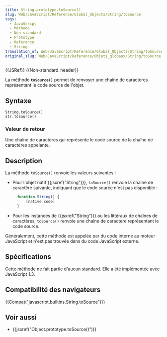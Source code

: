 ```yaml
---
title: String.prototype.toSource()
slug: Web/JavaScript/Reference/Global_Objects/String/toSource
tags:
  - JavaScript
  - Méthode
  - Non-standard
  - Prototype
  - Reference
  - String
translation_of: Web/JavaScript/Reference/Global_Objects/String/toSource
original_slug: Web/JavaScript/Reference/Objets_globaux/String/toSource
---
```

{{JSRef}} {{Non-standard_header}}

La méthode **`toSource()`** permet de renvoyer une chaîne de caractères représentant le code source de l'objet.

## Syntaxe

    String.toSource()
    str.toSource()

### Valeur de retour

Une chaîne de caractères qui représente le code source de la chaîne de caractères appelante.

## Description

La méthode `toSource()` renvoie les valeurs suivantes :

- Pour l'objet natif {{jsxref("String")}}, `toSource()` renvoie la chaîne de caractère suivante, indiquant que le code source n'est pas disponible :

  ```js
    function String() {
        [native code]
    }
    ```

- Pour les instances de {{jsxref("String")}} ou les littéraux de chaînes de caractères, `toSource()` renvoie une chaîne de caractère représentant le code source.

Généralement, cette méthode est appelée par du code interne au moteur JavaScript et n'est pas trouvée dans du code JavaScript externe.

## Spécifications

Cette méthode ne fait partie d'aucun standard. Elle a été implémentée avec JavaScript 1.3.

## Compatibilité des navigateurs

{{Compat("javascript.builtins.String.toSource")}}

## Voir aussi

- {{jsxref("Object.prototype.toSource()")}}
